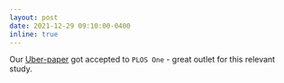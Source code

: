 ```yaml
---
layout: post
date: 2021-12-29 09:10:00-0400
inline: true
---
```


Our [Uber-paper](https://rafalkucharskipk.github.io/projects/3_UBER/) got accepted to `PLOS One` - great outlet for this relevant study.
